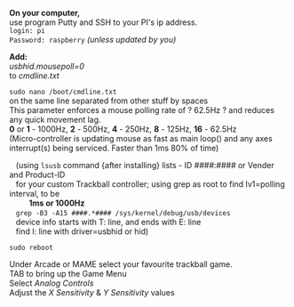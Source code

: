 **On your computer,**  
use program Putty and SSH to your PI's ip address.  
`login: pi`  
`Password: raspberry` *(unless updated by you)*  

**Add:**  
*usbhid.mousepoll=0*  
to *cmdline.txt*

`sudo nano /boot/cmdline.txt`  
on the same line separated from other stuff by spaces  
This parameter enforces a mouse polling rate of ? 62.5Hz ? and reduces any quick movement lag.  
**0** or **1** - 1000Hz, **2** - 500Hz, **4** - 250Hz, **8** - 125Hz, **16** - 62.5Hz  
(Micro-controller is updating mouse as fast as main loop() and any axes interrupt(s) being serviced. Faster than 1ms 80% of time)  

&nbsp;&nbsp;&nbsp;(using `lsusb` command {after installing} lists - ID *####*:*####* or Vender and Product-ID  
&nbsp;&nbsp;&nbsp;for your custom Trackball controller;  using grep as root to find Iv1=polling interval, to be  
&nbsp;&nbsp;&nbsp;&nbsp;&nbsp;&nbsp;&nbsp;&nbsp;&nbsp;**1ms or 1000Hz**  
&nbsp;&nbsp;&nbsp;`grep -B3 -A15 ####.*#### /sys/kernel/debug/usb/devices`  
&nbsp;&nbsp;&nbsp;device info starts with T: line, and ends with E: line  
&nbsp;&nbsp;&nbsp;find I: line with driver=usbhid or hid)  

`sudo reboot`

Under Arcade or MAME select your favourite trackball game.  
TAB to bring up the Game Menu  
Select *Analog Controls*  
Adjust the *X Sensitivity* & *Y Sensitivity* values 
